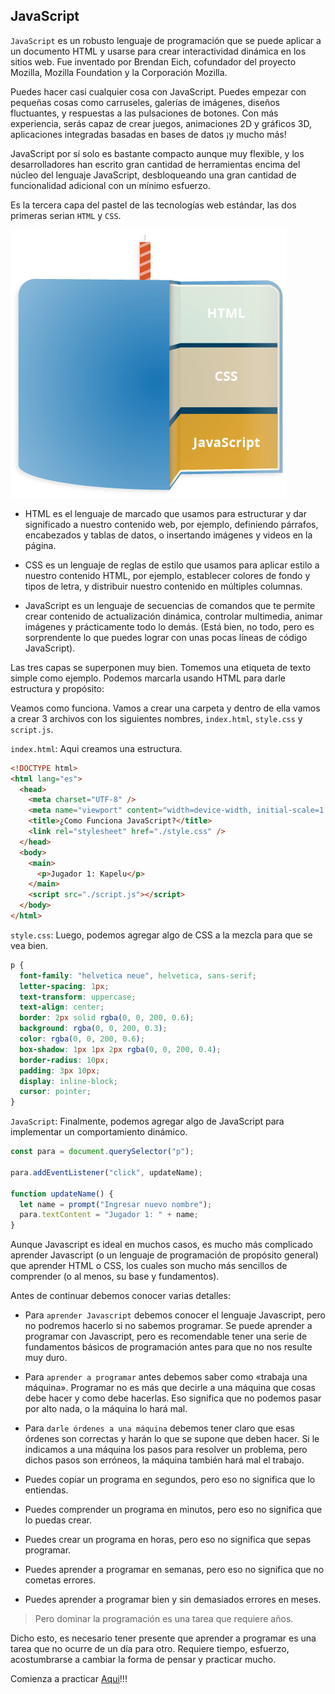 <!--

title: 'Javascript - ¿Qué es?'
description: 'Qué es JavaScript y que podemos hacer con él.'
date: '2022-02-16'
tag: 'Kapelu'

---

-->

<article>

<h1>JavaScript</h1>

`JavaScript` es un robusto lenguaje de programación que se puede aplicar a un documento HTML y usarse para crear interactividad dinámica en los sitios web. Fue inventado por Brendan Eich, cofundador del proyecto Mozilla, Mozilla Foundation y la Corporación Mozilla.

Puedes hacer casi cualquier cosa con JavaScript. Puedes empezar con pequeñas cosas como carruseles, galerías de imágenes, diseños fluctuantes, y respuestas a las pulsaciones de botones. Con más experiencia, serás capaz de crear juegos, animaciones 2D y gráficos 3D, aplicaciones integradas basadas en bases de datos ¡y mucho más!

JavaScript por sí solo es bastante compacto aunque muy flexible, y los desarrolladores han escrito gran cantidad de herramientas encima del núcleo del lenguaje JavaScript, desbloqueando una gran cantidad de funcionalidad adicional con un mínimo esfuerzo.

Es la tercera capa del pastel de las tecnologías web estándar, las dos primeras serian `HTML` y `CSS`.

![pastel web](./images/pastel-web.png)

- HTML es el lenguaje de marcado que usamos para estructurar y dar significado a nuestro contenido web, por ejemplo, definiendo párrafos, encabezados y tablas de datos, o insertando imágenes y videos en la página.

- CSS es un lenguaje de reglas de estilo que usamos para aplicar estilo a nuestro contenido HTML, por ejemplo, establecer colores de fondo y tipos de letra, y distribuir nuestro contenido en múltiples columnas.

- JavaScript es un lenguaje de secuencias de comandos que te permite crear contenido de actualización dinámica, controlar multimedia, animar imágenes y prácticamente todo lo demás. (Está bien, no todo, pero es sorprendente lo que puedes lograr con unas pocas líneas de código JavaScript).

Las tres capas se superponen muy bien. Tomemos una etiqueta de texto simple como ejemplo. Podemos marcarla usando HTML para darle estructura y propósito:

Veamos como funciona. Vamos a crear una carpeta y dentro de ella vamos a crear 3 archivos con los siguientes nombres, `index.html`, `style.css` y `script.js`.

`index.html`: Aqui creamos una estructura.

```html
<!DOCTYPE html>
<html lang="es">
  <head>
    <meta charset="UTF-8" />
    <meta name="viewport" content="width=device-width, initial-scale=1.0" />
    <title>¿Como Funciona JavaScript?</title>
    <link rel="stylesheet" href="./style.css" />
  </head>
  <body>
    <main>
      <p>Jugador 1: Kapelu</p>
    </main>
    <script src="./script.js"></script>
  </body>
</html>
```

`style.css`: Luego, podemos agregar algo de CSS a la mezcla para que se vea bien.

```css
p {
  font-family: "helvetica neue", helvetica, sans-serif;
  letter-spacing: 1px;
  text-transform: uppercase;
  text-align: center;
  border: 2px solid rgba(0, 0, 200, 0.6);
  background: rgba(0, 0, 200, 0.3);
  color: rgba(0, 0, 200, 0.6);
  box-shadow: 1px 1px 2px rgba(0, 0, 200, 0.4);
  border-radius: 10px;
  padding: 3px 10px;
  display: inline-block;
  cursor: pointer;
}
```

`JavaScript`: Finalmente, podemos agregar algo de JavaScript para implementar un comportamiento dinámico.

```js
const para = document.querySelector("p");

para.addEventListener("click", updateName);

function updateName() {
  let name = prompt("Ingresar nuevo nombre");
  para.textContent = "Jugador 1: " + name;
}
```

Aunque Javascript es ideal en muchos casos, es mucho más complicado aprender Javascript (o un lenguaje de programación de propósito general) que aprender HTML o CSS, los cuales son mucho más sencillos de comprender (o al menos, su base y fundamentos).

Antes de continuar debemos conocer varias detalles:

* Para `aprender Javascript` debemos conocer el lenguaje Javascript, pero no podremos hacerlo si no sabemos programar. Se puede aprender a programar con Javascript, pero es recomendable tener una serie de fundamentos básicos de programación antes para que no nos resulte muy duro.

* Para `aprender a programar` antes debemos saber como «trabaja una máquina». Programar no es más que decirle a una máquina que cosas debe hacer y como debe hacerlas. Eso significa que no podemos pasar por alto nada, o la máquina lo hará mal.

* Para `darle órdenes a una máquina` debemos tener claro que esas órdenes son correctas y harán lo que se supone que deben hacer. Si le indicamos a una máquina los pasos para resolver un problema, pero dichos pasos son erróneos, la máquina también hará mal el trabajo.


* Puedes copiar un programa en segundos, pero eso no significa que lo entiendas.
* Puedes comprender un programa en minutos, pero eso no significa que lo puedas crear.
* Puedes crear un programa en horas, pero eso no significa que sepas programar.
* Puedes aprender a programar en semanas, pero eso no significa que no cometas errores.
* Puedes aprender a programar bien y sin demasiados errores en meses.

> Pero dominar la programación es una tarea que requiere años.

Dicho esto, es necesario tener presente que aprender a programar es una tarea que no ocurre de un día para otro. Requiere tiempo, esfuerzo, acostumbrarse a cambiar la forma de pensar y practicar mucho.


Comienza a practicar [Aqui](https://codepen.io/kapelu/pen/RwOvRmP)!!!


</article>
